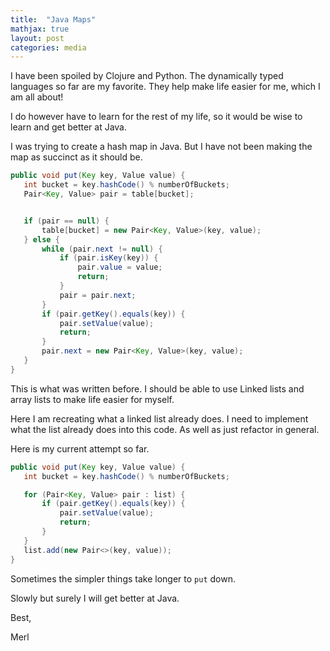 ```yaml
---
title:  "Java Maps"
mathjax: true
layout: post
categories: media
---
```


I have been spoiled by Clojure and Python. The dynamically typed languages so far are my favorite. They help make life easier for me, which I am all about!

I do however have to learn for the rest of my life, so it would be wise to learn and get better at Java.

I was trying to create a hash map in Java. But I have not been making the map as succinct as it should be.


```java
public void put(Key key, Value value) {
   int bucket = key.hashCode() % numberOfBuckets;
   Pair<Key, Value> pair = table[bucket];


   if (pair == null) {
       table[bucket] = new Pair<Key, Value>(key, value);
   } else {
       while (pair.next != null) {
           if (pair.isKey(key)) {
               pair.value = value;
               return;
           }
           pair = pair.next;
       }
       if (pair.getKey().equals(key)) {
           pair.setValue(value);
           return;
       }
       pair.next = new Pair<Key, Value>(key, value);
   }
}
```

This is what was written before. I should be able to use Linked lists and array lists to make life easier for myself.

Here I am recreating what a linked list already does. I need to implement what the list already does into this code. As well as just refactor in general.

Here is my current attempt so far.


```java
public void put(Key key, Value value) {
   int bucket = key.hashCode() % numberOfBuckets;

   for (Pair<Key, Value> pair : list) {
       if (pair.getKey().equals(key)) {
           pair.setValue(value);
           return;
       }
   }
   list.add(new Pair<>(key, value));
}
```

Sometimes the simpler things take longer to `put` down.

Slowly but surely I will get better at Java.

Best,

Merl
